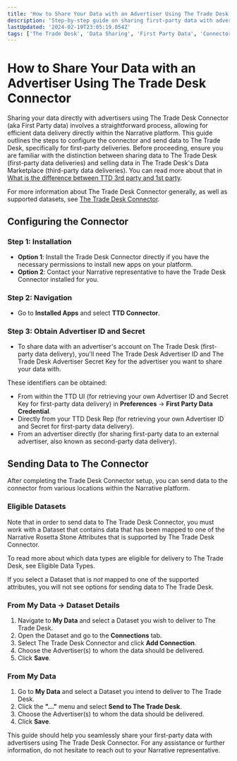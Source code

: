 ```yaml
---
title: 'How to Share Your Data with an Advertiser Using The Trade Desk Connector (1P)'
description: 'Step-by-step guide on sharing first-party data with advertisers via The Trade Desk Connector on the Narrative platform.'
lastUpdated: '2024-02-19T23:05:19.054Z'
tags: ['The Trade Desk', 'Data Sharing', 'First Party Data', 'Connector Guide']
---
```


# How to Share Your Data with an Advertiser Using The Trade Desk Connector

Sharing your data directly with advertisers using The Trade Desk Connector (aka First Party data) involves a straightforward process, allowing for efficient data delivery directly within the Narrative platform. This guide outlines the steps to configure the connector and send data to The Trade Desk, specifically for first-party deliveries. Before proceeding, ensure you are familiar with the distinction between sharing data to The Trade Desk (first-party data deliveries) and selling data in The Trade Desk's Data Marketplace (third-party data deliveries). You can read more about that in [What is the difference between TTD 3rd party and 1st party](/knowledge-base/2.concepts/connectors/tradedesk-connector/index).

For more information about The Trade Desk Connector generally, as well as supported datasets, see [The Trade Desk Connector](/knowledge-base/2.concepts/connectors/tradedesk-connector).

## Configuring the Connector

### Step 1: Installation

- **Option 1**: Install the Trade Desk Connector directly if you have the necessary permissions to install new apps on your platform.
- **Option 2**: Contact your Narrative representative to have the Trade Desk Connector installed for you.

### Step 2: Navigation

- Go to **Installed Apps** and select **TTD Connector**.

### Step 3: Obtain Advertiser ID and Secret

- To share data with an advertiser's account on The Trade Desk (first-party data delivery), you'll need The Trade Desk Advertiser ID and The Trade Desk Advertiser Secret Key for the advertiser you want to share your data with.

These identifiers can be obtained:

- From within the TTD UI (for retrieving your own Advertiser ID and Secret Key for first-party data delivery) in **Preferences** -> **First Party Data Credential**.
- Directly from your TTD Desk Rep (for retrieving your own Advertiser ID and Secret for first-party data delivery).
- From an advertiser directly (for sharing first-party data to an external advertiser, also known as second-party data delivery).

## Sending Data to The Connector

After completing the Trade Desk Connector setup, you can send data to the connector from various locations within the Narrative platform.

### Eligible Datasets

Note that in order to send data to The Trade Desk Connector, you must work with a Dataset that contains data that has been mapped to one of the Narrative Rosetta Stone Attributes that is supported by The Trade Desk Connector.

To read more about which data types are eligible for delivery to The Trade Desk, see Eligible Data Types.

If you select a Dataset that is _not_ mapped to one of the supported attributes, you will not see options for sending data to The Trade Desk.

### From My Data -> Dataset Details

1. Navigate to **My Data** and select a Dataset you wish to deliver to The Trade Desk.
2. Open the Dataset and go to the **Connections** tab.
3. Select The Trade Desk Connector and click **Add Connection**.
4. Choose the Advertiser(s) to whom the data should be delivered.
5. Click **Save**.

### From My Data

1. Go to **My Data** and select a Dataset you intend to deliver to The Trade Desk.
2. Click the **"..."** menu and select **Send to The Trade Desk**.
3. Choose the Advertiser(s) to whom the data should be delivered.
4. Click **Save**.

This guide should help you seamlessly share your first-party data with advertisers using The Trade Desk Connector. For any assistance or further information, do not hesitate to reach out to your Narrative representative.
